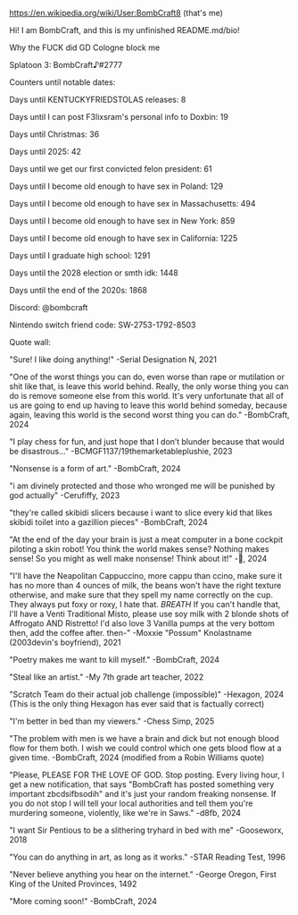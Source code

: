 https://en.wikipedia.org/wiki/User:BombCraft8 (that's me)

Hi! I am BombCraft, and this is my unfinished README.md/bio!

Why the FUCK did GD Cologne block me

Splatoon 3: BombCraft♪#2777

Counters until notable dates:

Days until KENTUCKYFRIEDSTOLAS releases: 8

Days until I can post F3lixsram's personal info to Doxbin: 19

Days until Christmas: 36

Days until 2025: 42

Days until we get our first convicted felon president: 61

Days until I become old enough to have sex in Poland: 129

Days until I become old enough to have sex in Massachusetts: 494

Days until I become old enough to have sex in New York: 859

Days until I become old enough to have sex in California: 1225

Days until I graduate high school: 1291

Days until the 2028 election or smth idk: 1448

Days until the end of the 2020s: 1868

Discord: @bombcraft

Nintendo switch friend code: SW-2753-1792-8503

Quote wall:

"Sure! I like doing anything!" -Serial Designation N, 2021

"One of the worst things you can do, even worse than rape or mutilation or shit like that, is leave this world behind. Really, the only worse thing you can do is remove someone else from this world. It's very unfortunate that all of us are going to end up having to leave this world behind someday, because again, leaving this world is the second worst thing you can do." -BombCraft, 2024

"I play chess for fun, and just hope that I don’t blunder because that would be disastrous..." -BCMGF1137/19themarketableplushie, 2023

"Nonsense is a form of art." -BombCraft, 2024

"i am divinely protected and those who wronged me will be punished by god actually" -Cerufiffy, 2023

"they're called skibidi slicers because i want to slice every kid that likes skibidi toilet into a gazillion pieces" -BombCraft, 2024

"At the end of the day your brain is just a meat computer in a bone cockpit piloting a skin robot! You think the world makes sense? Nothing makes sense! So you might as well make nonsense! Think about it!" -🥚, 2024

"I'll have the Neapolitan Cappuccino, more cappu than ccino, make sure it has no more than 4 ounces of milk, the beans won't have the right texture otherwise, and make sure that they spell my name correctly on the cup. They always put foxy or roxy, I hate that. *BREATH* If you can't handle that, I'll have a Venti Traditional Misto, please use soy milk with 2 blonde shots of Affrogato AND Ristretto! I'd also love 3 Vanilla pumps at the very bottom then, add the coffee after. then-" -Moxxie "Possum" Knolastname (2003devin's boyfriend), 2021

"Poetry makes me want to kill myself." -BombCraft, 2024

"Steal like an artist." -My 7th grade art teacher, 2022

"Scratch Team do their actual job challenge (impossible)" -Hexagon, 2024 (This is the only thing Hexagon has ever said that is factually correct)

"I'm better in bed than my viewers." -Chess Simp, 2025

"The problem with men is we have a brain and dick but not enough blood flow for them both. I wish we could control which one gets blood flow at a given time. -BombCraft, 2024 (modified from a Robin Williams quote)

"Please, PLEASE FOR THE LOVE OF GOD. Stop posting. Every living hour, I get a new notification, that says "BombCraft has posted something very important zbcdsifbsodih" and it's just your random freaking nonsense. If you do not stop I will tell your local authorities and tell them you're murdering someone, violently, like we're in Saws." -d8fb, 2024

"I want Sir Pentious to be a slithering tryhard in bed with me" -Gooseworx, 2018

"You can do anything in art, as long as it works." -STAR Reading Test, 1996

"Never believe anything you hear on the internet." -George Oregon, First King of the United Provinces, 1492

"More coming soon!" -BombCraft, 2024

